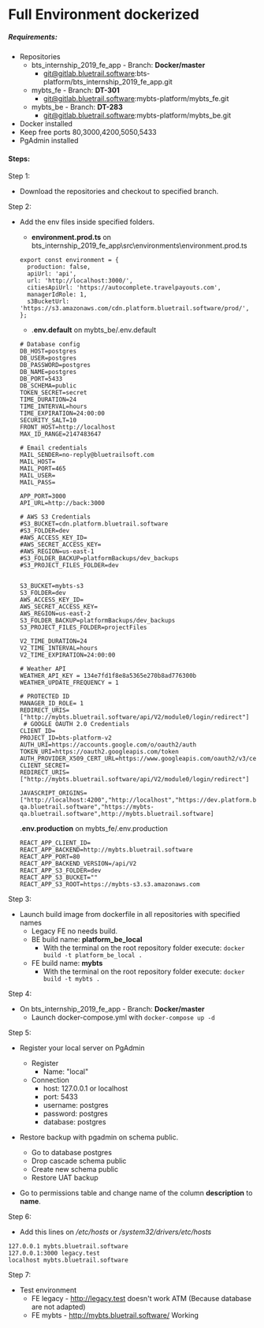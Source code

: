 # Full Environment dockerized



##### Requirements:

- Repositories
  - bts_internship_2019_fe_app - Branch: **Docker/master**
    - git@gitlab.bluetrail.software:bts-platform/bts_internship_2019_fe_app.git
  - mybts_fe - Branch: **DT-301**
    - git@gitlab.bluetrail.software:mybts-platform/mybts_fe.git
  - mybts_be - Branch: **DT-283**
    - git@gitlab.bluetrail.software:mybts-platform/mybts_be.git
- Docker installed
- Keep free ports 80,3000,4200,5050,5433
- PgAdmin installed

#### Steps:

Step 1: 

- Download the repositories and checkout to specified branch.

Step 2:

- Add the env files inside specified folders.

  - **environment.prod.ts** on bts_internship_2019_fe_app\src\environments\environment.prod.ts

  ```
  export const environment = {
    production: false,
    apiUrl: 'api',
    url: 'http://localhost:3000/',
    citiesApiUrl: 'https://autocomplete.travelpayouts.com',
    managerIdRole: 1,
    s3BucketUrl: 'https://s3.amazonaws.com/cdn.platform.bluetrail.software/prod/',
  };
  ```

  - .**env.default** on mybts_be/.env.default

  ```
  # Database config
  DB_HOST=postgres
  DB_USER=postgres
  DB_PASSWORD=postgres
  DB_NAME=postgres
  DB_PORT=5433
  DB_SCHEMA=public
  TOKEN_SECRET=secret
  TIME_DURATION=24
  TIME_INTERVAL=hours
  TIME_EXPIRATION=24:00:00
  SECURITY_SALT=10
  FRONT_HOST=http://localhost
  MAX_ID_RANGE=2147483647
  
  # Email credentials
  MAIL_SENDER=no-reply@bluetrailsoft.com
  MAIL_HOST=
  MAIL_PORT=465
  MAIL_USER=
  MAIL_PASS=
  
  APP_PORT=3000
  API_URL=http://back:3000
  
  # AWS S3 Credentials
  #S3_BUCKET=cdn.platform.bluetrail.software
  #S3_FOLDER=dev
  #AWS_ACCESS_KEY_ID=
  #AWS_SECRET_ACCESS_KEY=
  #AWS_REGION=us-east-1
  #S3_FOLDER_BACKUP=platformBackups/dev_backups
  #S3_PROJECT_FILES_FOLDER=dev
  
  
  S3_BUCKET=mybts-s3
  S3_FOLDER=dev
  AWS_ACCESS_KEY_ID=
  AWS_SECRET_ACCESS_KEY=
  AWS_REGION=us-east-2
  S3_FOLDER_BACKUP=platformBackups/dev_backups
  S3_PROJECT_FILES_FOLDER=projectFiles
  
  V2_TIME_DURATION=24
  V2_TIME_INTERVAL=hours
  V2_TIME_EXPIRATION=24:00:00
  
  # Weather API
  WEATHER_API_KEY = 134e7fd1f8e8a5365e270b8ad776300b
  WEATHER_UPDATE_FREQUENCY = 1
  
  # PROTECTED ID
  MANAGER_ID_ROLE= 1
  REDIRECT_URIS=["http://mybts.bluetrail.software/api/V2/module0/login/redirect"]
   # GOOGLE OAUTH 2.0 Credentials
  CLIENT_ID=
  PROJECT_ID=bts-platform-v2
  AUTH_URI=https://accounts.google.com/o/oauth2/auth
  TOKEN_URI=https://oauth2.googleapis.com/token
  AUTH_PROVIDER_X509_CERT_URL=https://www.googleapis.com/oauth2/v3/certs
  CLIENT_SECRET=
  REDIRECT_URIS=["http://mybts.bluetrail.software/api/V2/module0/login/redirect"]
  
  JAVASCRIPT_ORIGINS=["http://localhost:4200","http://localhost","https://dev.platform.bluetrail.software","https://dev.platform.bluetrail.software:80","http://dev.platform.bluetrail.software","http://dev.platform.bluetrail.software:80","http://mybts-qa.bluetrail.software","https://mybts-qa.bluetrail.software",http://mybts.bluetrail.software]
  
  ```

  .**env.production** on mybts_fe/.env.production

  ```
  REACT_APP_CLIENT_ID=
  REACT_APP_BACKEND=http://mybts.bluetrail.software
  REACT_APP_PORT=80
  REACT_APP_BACKEND_VERSION=/api/V2
  REACT_APP_S3_FOLDER=dev
  REACT_APP_S3_BUCKET=""
  REACT_APP_S3_ROOT=https://mybts-s3.s3.amazonaws.com
  ```

  

Step 3:

- Launch build image from dockerfile in all repositories with specified names
  - Legacy FE no needs build.
  - BE build name: **platform_be_local**
    - With the terminal on the root repository folder execute: `docker build -t platform_be_local .`
  - FE build name: **mybts**
    - With the terminal on the root repository folder execute: `docker build -t mybts .`

Step 4:

- On bts_internship_2019_fe_app - Branch: **Docker/master**
  - Launch docker-compose.yml with `docker-compose up -d`

Step 5:

- Register your local server on PgAdmin
  - Register
    - Name: "local"
  - Connection
    - host: 127.0.0.1 or localhost
    - port: 5433
    - username: postgres
    - password: postgres
    - database: postgres

- Restore backup with pgadmin on schema public.
  - Go to database postgres
  - Drop cascade schema public
  - Create new schema public
  - Restore UAT backup
- Go to permissions table and change name of the column **description** to **name**.

Step 6:

- Add this lines on */etc/hosts* or */system32/drivers/etc/hosts*

```
127.0.0.1 mybts.bluetrail.software
127.0.0.1:3000 legacy.test
localhost mybts.bluetrail.software
```

Step 7:

- Test environment
  - FE legacy -  http://legacy.test doesn't work ATM (Because database are not adapted)
  - FE mybts - http://mybts.bluetrail.software/ Working